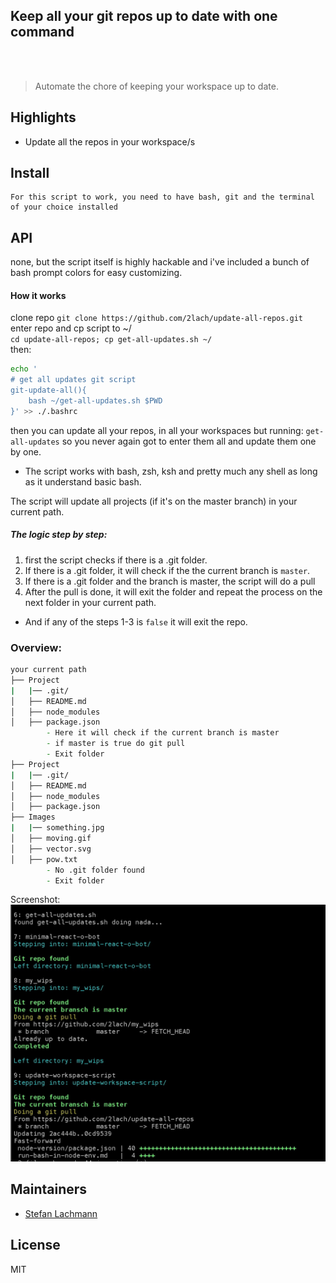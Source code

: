 <p align="center">
	<h2>Keep all your git repos up to date with one command</h2>
	<br>
	<br>
</p>

> Automate the chore of keeping your workspace up to date.

## Highlights

- Update all the repos in your workspace/s


## Install

```
For this script to work, you need to have bash, git and the terminal of your choice installed
```


## API

none, but the script itself is highly hackable and i've included a bunch of bash prompt colors for easy customizing.

#### How it works

clone repo
`git clone https://github.com/2lach/update-all-repos.git`  
enter repo and cp script to ~/  
`cd update-all-repos; cp get-all-updates.sh ~/`  
then:

```BASH
echo '
# get all updates git script
git-update-all(){
	bash ~/get-all-updates.sh $PWD
}' >> ./.bashrc
```

then you can update all your repos, in all your workspaces but running:
`get-all-updates` so you never again got to enter them all and update them one by one.

* The script works with bash, zsh, ksh and pretty much any shell as long as it understand basic bash. 

The script will update all projects (if it's on the master branch) in your current path.


##### The logic step by step:
1) first the script checks if there is a .git folder.
2) If there is a .git folder, it will check if the the current branch is `master`.
3) If there is a .git folder and the branch is master, the script will do a pull
4) After the pull is done, it will exit the folder and repeat the process on the next folder in your current path.

* And if any of the steps 1-3 is `false` it will exit the repo.

### Overview:

```Zsh
your current path
├── Project
|	|── .git/
│   ├── README.md
│   ├── node_modules
│   ├── package.json
		- Here it will check if the current branch is master
		- if master is true do git pull
		- Exit folder
├── Project
|	|── .git/
│   ├── README.md
│   ├── node_modules
│   ├── package.json
├── Images
|	|── something.jpg
│   ├── moving.gif
│   ├── vector.svg
│   ├── pow.txt
		- No .git folder found
		- Exit folder
```
Screenshot:
![terminalshot of get all updates in action](https://raw.githubusercontent.com/2lach/update-all-repos/master/screenshot.jpg)




## Maintainers

- [Stefan Lachmann](https://github.com/2lach)


## License

MIT
